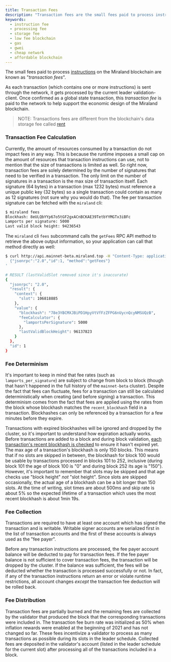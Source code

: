 ```yaml
---
title: Transaction Fees
description: "Transaction fees are the small fees paid to process instructions on the network. These fees are based on computation and an optional prioritization fee."
keywords:
  - instruction fee
  - processing fee
  - storage fee
  - low fee blockchain
  - gas
  - gwei
  - cheap network
  - affordable blockchain
---
```


The small fees paid to process [instructions](./../../terminology.md#instruction) on the Miraland blockchain are known as "_transaction fees_".

As each transaction (which contains one or more instructions) is sent through the network, it gets processed by the current leader validation-client. Once confirmed as a global state transaction, this _transaction fee_ is paid to the network to help support the economic design of the Miraland blockchain.

> NOTE: Transactions fees are different from the blockchain's data storage fee called [rent](./rent.md)

### Transaction Fee Calculation

Currently, the amount of resources consumed by a transaction do not impact fees in any way. This is because the runtime imposes a small cap on the amount of resources that transaction instructions can use, not to mention that the size of transactions is limited as well. So right now, transaction fees are solely determined by the number of signatures that need to be verified in a transaction. The only limit on the number of signatures in a transaction is the max size of transaction itself. Each signature (64 bytes) in a transaction (max 1232 bytes) must reference a unique public key (32 bytes) so a single transaction could contain as many as 12 signatures (not sure why you would do that). The fee per transaction signature can be fetched with the `miraland` cli:

```bash
$ miraland fees
Blockhash: 8eULQbYYp67o5tGF2gxACnBCKAE39TetbYYMGTx3iBFc
Lamports per signature: 5000
Last valid block height: 94236543
```

The `miraland` cli `fees` subcommand calls the `getFees` RPC API method to retrieve the above output information, so your application can call that method directly as well:

```bash
$ curl http://api.mainnet-beta.miraland.top -H "Content-Type: application/json" -d '
  {"jsonrpc":"2.0","id":1, "method":"getFees"}
'

# RESULT (lastValidSlot removed since it's inaccurate)
{
  "jsonrpc": "2.0",
  "result": {
    "context": {
      "slot": 106818885
    },
    "value": {
      "blockhash": "78e3YBCMXJBiPD1HpyVtVfFzZFPG6nUycnQcyNMSUQzB",
      "feeCalculator": {
        "lamportsPerSignature": 5000
      },
      "lastValidBlockHeight": 96137823
    }
  },
  "id": 1
}
```

### Fee Determinism

It's important to keep in mind that fee rates (such as `lamports_per_signature`) are subject to change from block to block (though that hasn't happened in the full history of the `mainnet-beta` cluster). Despite the fact that fees can fluctuate, fees for a transaction can still be calculated deterministically when creating (and before signing) a transaction. This determinism comes from the fact that fees are applied using the rates from the block whose blockhash matches the `recent_blockhash` field in a transaction. Blockhashes can only be referenced by a transaction for a few minutes before they expire.

Transactions with expired blockhashes will be ignored and dropped by the cluster, so it's important to understand how expiration actually works. Before transactions are added to a block and during block validation, [each transaction's recent blockhash is checked](https://github.com/miraland-labs/miraland/blob/647aa926673e3df4443d8b3d9e3f759e8ca2c44b/runtime/src/bank.rs#L3482) to ensure it hasn't expired yet. The max age of a transaction's blockhash is only 150 blocks. This means that if no slots are skipped in between, the blockhash for block 100 would be usable by transactions processed in blocks 101 to 252, inclusive (during block 101 the age of block 100 is "0" and during block 252 its age is "150"). However, it's important to remember that slots may be skipped and that age checks use "block height" _not_ "slot height". Since slots are skipped occasionally, the actual age of a blockhash can be a bit longer than 150 slots. At the time of writing, slot times are about 500ms and skip rate is about 5% so the expected lifetime of a transaction which uses the most recent blockhash is about 1min 19s.

### Fee Collection

Transactions are required to have at least one account which has signed the transaction and is writable. Writable signer accounts are serialized first in the list of transaction accounts and the first of these accounts is always used as the "fee payer".

Before any transaction instructions are processed, the fee payer account balance will be deducted to pay for transaction fees. If the fee payer balance is not sufficient to cover transaction fees, the transaction will be dropped by the cluster. If the balance was sufficient, the fees will be deducted whether the transaction is processed successfully or not. In fact, if any of the transaction instructions return an error or violate runtime restrictions, all account changes _except_ the transaction fee deduction will be rolled back.

### Fee Distribution

Transaction fees are partially burned and the remaining fees are collected by the validator that produced the block that the corresponding transactions were included in. The transaction fee burn rate was initialized as 50% when inflation rewards were enabled at the beginning of 2021 and has not changed so far. These fees incentivize a validator to process as many transactions as possible during its slots in the leader schedule. Collected fees are deposited in the validator's account (listed in the leader schedule for the current slot) after processing all of the transactions included in a block.
